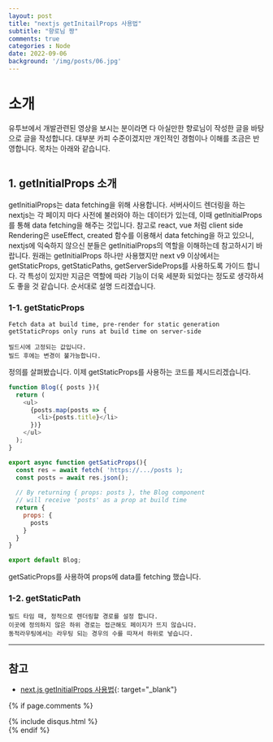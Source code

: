 ```yaml
---
layout: post
title: "nextjs getInitailProps 사용법"
subtitle: "향로님 짱"
comments: true
categories : Node
date: 2022-09-06
background: '/img/posts/06.jpg'
---
```


# 소개
유투브에서 개발관련된 영상을 보시는 분이라면 다 아실만한 향로님이 작성한 글을 바탕으로 글을 작성합니다.
대부분 카피 수준이겠지만 개인적인 경험이나 이해를 조금은 반영합니다.
목차는 아래와 같습니다.
```
```

## 1. getInitialProps 소개
getInitialProps는 data fetching을 위해 사용합니다.
서버사이드 렌더링을 하는 nextjs는 각 페이지 마다 사전에 불러와야 하는 데이터가 있는데, 이때 getInitialProps를 통해 data fetching을 해주는 것입니다.
참고로 react, vue 처럼 client side Rendering은 useEffect, created 함수를 이용해서 data fetching을 하고 있으니,
nextjs에 익숙하지 않으신 분들은 getInitialProps의 역할을 이해하는데 참고하시기 바랍니다.
원래는 getInitialProps 하나만 사용했지만 next v9 이상에서는 getStaticProps, getStaticPaths, getServerSideProps를 사용하도록 가이드 합니다.
각 특성이 있지만 지금은 역할에 따라 기능이 더욱 세분화 되었다는 정도로 생각하셔도 좋을 것 같습니다.
순서대로 설명 드리겠습니다.

### 1-1. getStaticProps
```
Fetch data at build time, pre-render for static generation 
getStaticProps only runs at build time on server-side

빌드시에 고정되는 값입니다.
빌드 후에는 변경이 불가능합니다.
```
정의를 살펴봤습니다.
이제 getStaticProps를 사용하는 코드를 제시드리겠습니다.

```javascript
function Blog({ posts }){
  return (
    <ul>
      {posts.map(posts => {
        <li>{posts.title}</li>
      })}
    </ul>
  );
}

export async function getSaticProps(){
  const res = await fetch( 'https://.../posts );
  const posts = await res.json();
  
  // By returning { props: posts }, the Blog component
  // will receive 'posts' as a prop at build time
  return {
    props: {
      posts
    }
  }
}

export default Blog;
```

getSaticProps를 사용하여 props에 data를 fetching 했습니다.

### 1-2. getStaticPath
```
빌드 타임 때, 정적으로 렌더링할 경로를 설정 합니다.
이곳에 정의하지 않은 하위 경로는 접근해도 페이지가 뜨지 않습니다.
동적라우팅에서는 라우팅 되는 경우의 수를 따져서 하위로 넣습니다.
```











---
## 참고
- [next.js getInitialProps 사용법](https://kyounghwan01.github.io/blog/React/next/getInitialProps/){: target="_blank"}


{% if page.comments %}
<div id="post-disqus" class="container">
{% include disqus.html %}
</div>
{% endif %}
